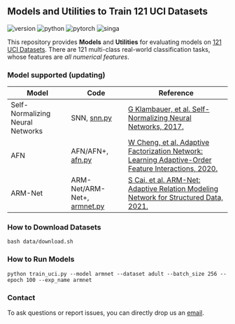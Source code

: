 ## Models and Utilities to Train 121 UCI Datasets

![version](https://img.shields.io/badge/version-v1.0-green)
![python](https://img.shields.io/badge/python-3.8.3-blue)
![pytorch](https://img.shields.io/badge/pytorch-1.6.0-brightgreen)
![singa](https://img.shields.io/badge/singa-3.1.0-orange)

This repository provides **Models** and **Utilities** for evaluating models on [121 UCI Datasets](https://jmlr.org/papers/volume15/delgado14a/delgado14a.pdf).
There are 121 multi-class real-world classification tasks, whose features are *all numerical features*.

### Model supported (updating)

| Model |  Code | Reference |
|-------|-----|-----------|
| Self-Normalizing Neural Networks | SNN, [snn.py](https://github.com/nusdbsystem/ARM-Net/blob/uci/models/snn.py) | [G Klambauer, et al. Self-Normalizing Neural Networks, 2017.](https://www.csie.ntu.edu.tw/~b97053/paper/Rendle2010FM.pdf) |
| AFN | AFN/AFN+, [afn.py](https://github.com/nusdbsystem/ARM-Net/blob/uci/models/afn.py) | [W Cheng, et al. Adaptive Factorization Network: Learning Adaptive-Order Feature Interactions, 2020.](https://arxiv.org/abs/1909.03276) |
| ARM-Net | ARM-Net/ARM-Net+, [armnet.py](https://github.com/nusdbsystem/ARM-Net/blob/uci/models/armnet.py) | [S Cai, et al. ARM-Net: Adaptive Relation Modeling Network for Structured Data, 2021.](https://dl.acm.org/doi/10.1145/3448016.3457321) |

### How to Download Datasets

```
bash data/download.sh
```

### How to Run Models

```
python train_uci.py --model armnet --dataset adult --batch_size 256 --epoch 100 --exp_name armnet
```


### Contact
To ask questions or report issues, you can directly drop us an [email](mailto:shaofeng@comp.nus.edu.sg).